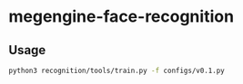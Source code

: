 # megengine-face-recognition

## Usage

```bash
python3 recognition/tools/train.py -f configs/v0.1.py
```
